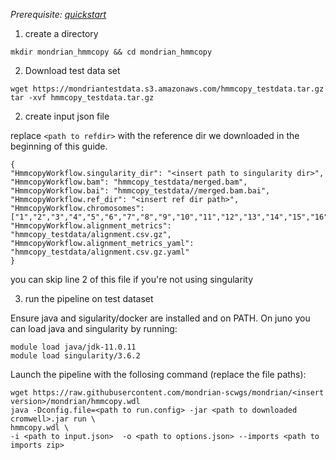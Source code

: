 
*Prerequisite: [quickstart](README.md)*


1. create a directory 
```
mkdir mondrian_hmmcopy && cd mondrian_hmmcopy
```


2. Download test data set

```
wget https://mondriantestdata.s3.amazonaws.com/hmmcopy_testdata.tar.gz
tar -xvf hmmcopy_testdata.tar.gz
```



2. create input json file

replace `<path to refdir>` with the reference dir we downloaded in the beginning of this guide.

```
{
"HmmcopyWorkflow.singularity_dir": "<insert path to singularity dir>",
"HmmcopyWorkflow.bam": "hmmcopy_testdata/merged.bam",
"HmmcopyWorkflow.bai": "hmmcopy_testdata//merged.bam.bai",
"HmmcopyWorkflow.ref_dir": "<insert ref dir path>",
"HmmcopyWorkflow.chromosomes": ["1","2","3","4","5","6","7","8","9","10","11","12","13","14","15","16","17","18","19","20","21","22","X","Y"],
"HmmcopyWorkflow.alignment_metrics": "hmmcopy_testdata/alignment.csv.gz",
"HmmcopyWorkflow.alignment_metrics_yaml": "hmmcopy_testdata/alignment.csv.gz.yaml"
}
```

you can skip line 2 of this file if you're not using singularity 


3. run the pipeline on test dataset

Ensure java and sigularity/docker are installed and on PATH. On juno you can load  java and singularity by running:

```
module load java/jdk-11.0.11
module load singularity/3.6.2
```

Launch the pipeline with the follosing command (replace the file paths):

```
wget https://raw.githubusercontent.com/mondrian-scwgs/mondrian/<insert version>/mondrian/hmmcopy.wdl
java -Dconfig.file=<path to run.config> -jar <path to downloaded cromwell>.jar run \
hmmcopy.wdl \
-i <path to input.json>  -o <path to options.json> --imports <path to imports zip>
```
